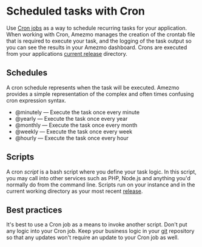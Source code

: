 # Scheduled tasks with Cron

Use [Cron jobs](https://stackoverflow.com/questions/21615673/difference-between-cron-crontab-and-cronjob)
as a way to schedule recurring tasks for your application. When working with Cron, Amezmo manages the
creation of the crontab file that is required to execute your task, and the logging of the task output so you can
see the results in your Amezmo dashboard. Crons are executed from your applications [current release](/docs/deployments/directories) directory.

## Schedules
A cron schedule represents when the task will be executed. Amezmo provides a simple representation of
the complex and often times confusing cron expression syntax.

- @minutely &mdash; Execute the task once every minute
- @yearly &mdash; Execute the task once every year
- @monthly &mdash; Execute the task once every month
- @weekly &mdash; Execute the task once every week
- @hourly &mdash; Execute the task once every hour

## Scripts

A cron *script* is a bash script where you define your task logic. In this script, you may call into other
services such as PHP, Node.js and anything you'd normally do from the command line. Scripts run on your instance and in the current working 
directory as your most recent [release](/docs/deployments/releases). 

## Best practices
It's best to use a Cron job as a means to invoke another script. Don't put any logic into your Cron job. Keep your business logic in your [git](/docs/git) repository so that any updates won't require an update to your Cron job as well.

